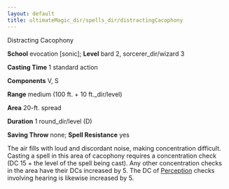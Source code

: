 ```yaml
---
layout: default
title: ultimateMagic_dir/spells_dir/distractingCacophony
---
```

Distracting Cacophony

**School** evocation [sonic]; **Level** bard 2, sorcerer_dir/wizard 3

**Casting Time** 1 standard action

**Components** V, S

**Range** medium (100 ft. + 10 ft._dir/level)

**Area** 20-ft. spread

**Duration** 1 round_dir/level (D)

**Saving Throw** none; **Spell Resistance** yes

The air fills with loud and discordant noise, making concentration difficult. Casting a spell in this area of cacophony requires a concentration check (DC 15 + the level of the spell being cast). Any other concentration checks in the area have their DCs increased by 5. The DC of [Perception](../skills_dir/perception#_perception) checks involving hearing is likewise increased by 5.

